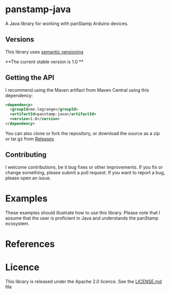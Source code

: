 panstamp-java
=============

A Java library for working with panStamp Arduino devices.


Versions
--------

This library uses [semantic versioning](http://semver.org/)

**The current stable version is 1.0 **

Getting the API
---------------

I recommend using the Maven artifact from Maven Central using this dependency:

```xml
<dependency>
  <groupId>me.legrange</groupId>
  <artifactId>panstamp-java</artifactId>
  <version>1.0</version>
</dependency>
```

You can also clone or fork the repository, or download the source as a zip or tar.gz from [Releases](https://github.com/GideonLeGrange/panstamp-java/releases)

Contributing
------------

I welcome contributions, be it bug fixes or other improvements. If you fix or change something, please submit a pull request. If you want to report a bug, please open an issue. 

Examples
========
These examples should illustrate how to use this library. Please note that I assume that the user is proficient in Java and understands the panStamp ecosystem.


References
==========

Licence
========

This library is released under the Apache 2.0 licence. See the [LICENSE.md](LICENSE.md) file


